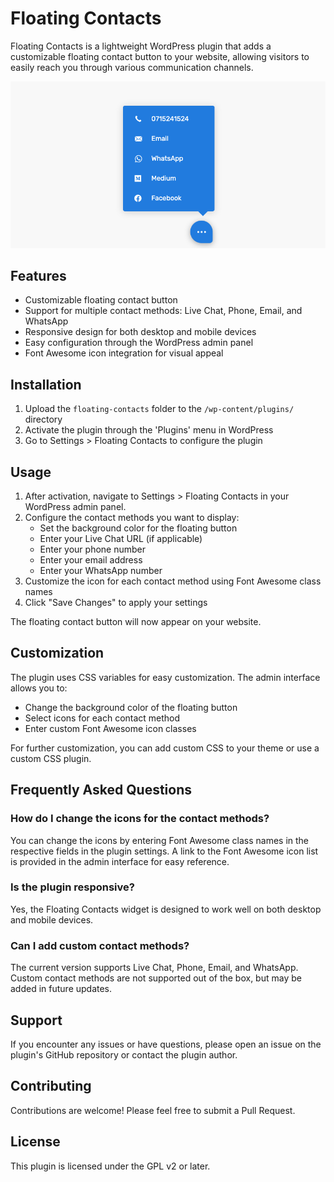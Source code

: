 # Floating Contacts

Floating Contacts is a lightweight WordPress plugin that adds a customizable floating contact button to your website, allowing visitors to easily reach you through various communication channels.

![Screenshot](assets/images/screenshot.png)

## Features

- Customizable floating contact button
- Support for multiple contact methods: Live Chat, Phone, Email, and WhatsApp
- Responsive design for both desktop and mobile devices
- Easy configuration through the WordPress admin panel
- Font Awesome icon integration for visual appeal

## Installation

1. Upload the `floating-contacts` folder to the `/wp-content/plugins/` directory
2. Activate the plugin through the 'Plugins' menu in WordPress
3. Go to Settings > Floating Contacts to configure the plugin

## Usage

1. After activation, navigate to Settings > Floating Contacts in your WordPress admin panel.
2. Configure the contact methods you want to display:
   - Set the background color for the floating button
   - Enter your Live Chat URL (if applicable)
   - Enter your phone number
   - Enter your email address
   - Enter your WhatsApp number
3. Customize the icon for each contact method using Font Awesome class names
4. Click "Save Changes" to apply your settings

The floating contact button will now appear on your website.

## Customization

The plugin uses CSS variables for easy customization. The admin interface allows you to:

- Change the background color of the floating button
- Select icons for each contact method
- Enter custom Font Awesome icon classes

For further customization, you can add custom CSS to your theme or use a custom CSS plugin.

## Frequently Asked Questions

### How do I change the icons for the contact methods?

You can change the icons by entering Font Awesome class names in the respective fields in the plugin settings. A link to the Font Awesome icon list is provided in the admin interface for easy reference.

### Is the plugin responsive?

Yes, the Floating Contacts widget is designed to work well on both desktop and mobile devices.

### Can I add custom contact methods?

The current version supports Live Chat, Phone, Email, and WhatsApp. Custom contact methods are not supported out of the box, but may be added in future updates.

## Support

If you encounter any issues or have questions, please open an issue on the plugin's GitHub repository or contact the plugin author.

## Contributing

Contributions are welcome! Please feel free to submit a Pull Request.

## License

This plugin is licensed under the GPL v2 or later.

